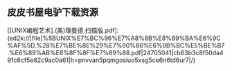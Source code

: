 ## 皮皮书屋电驴下载资源 

[Activiti in Action.pdf]: (ed2k://|file|Activiti%20in%20Action.pdf|15128032|cb472f5bd0fb89e72420abd78d13cdde|h=mujraagshbueokrwj7hqm6epfk7rgjei|/)

[Foundations of Computer Science_ C Edition.pdf]: (ed2k://|file|Foundations%20of%20Computer%20Science_%20C%20Edition.pdf|5405797|337b70f2654fbc77871d6af21ee28913|h=5wpu66d7bjqfuioqd7d2itpapcbqdsyw|/)

[The C programming Language.pdf]: (ed2k://|file|The%20C%20programming%20Language.pdf|918160|0b1e53be496ab81046a5ac0714d41b2e|h=zrv3uohxv4pjq27rycfejfowynochxhz|/)

[21 Recipes for Mining Twitter.pdf]: (ed2k://|file|21%20Recipes%20for%20Mining%20Twitter.pdf|1240624|034babe9a018a420554656e447e362da|h=s4qepanfsp5lblqidqnlxqird7nitjs2|/)

[web前端黑客技术揭秘(预览版 无3-5章).pdf]: (ed2k://|file|web%E5%89%8D%E7%AB%AF%E9%BB%91%E5%AE%A2%E6%8A%80%E6%9C%AF%E6%8F%AD%E7%A7%98%28%E9%A2%84%E8%A7%88%E7%89%88%20%E6%97%A03-5%E7%AB%A0%29.pdf|2518970|ddd1ff34ad73a7a444aa10afe7d5563d|h=oe4e667xnb7solc3k64envqpxqu7reyk|/)

[Genetic Algorithms and Engineering Optimization.pdf]: (ed2k://|file|Genetic%20Algorithms%20and%20Engineering%20Optimization.pdf|41401840|e87af6e3df44b537da5750bc2aa8a952|h=hrwkccm7jrumv2qvpbvoztiuc72e7g3u|/)

[The iPhone Developer’s Cookbook_ Building Applications with the iPhone 3.0 SDK (2nd Edition).pdf]: (ed2k://|file|The%20iPhone%20Developer%E2%80%99s%20Cookbook_%20Building%20Applications%20with%20the%20iPhone%203.0%20SDK%20%282nd%20Edition%29.pdf|12123538|d17cc2dcb3f35b2ecb94002ead950ba0|h=hdot7a2qoj2er7neg6e7d3kpsfz4lm5s|/)

[Crystal Reports 10_ The Complete Reference.chm]: (ed2k://|file|Crystal%20Reports%2010_%20The%20Complete%20Reference.chm|48756985|8faa9070b4d8ba83f200720024cb78d4|h=bowhnxxwunp66lkuuu4zuzt323h2in3l|/)

[Windows Phone 7 Recipes.pdf]: (ed2k://|file|Windows%20Phone%207%20Recipes.pdf|5847639|23ae43f5439e52161a435225f77f876d|h=2jtkiy6kdlvqqdexk3ygxjfqyzc6g64u|/)

[Programming in Visual Basic 2010_ The Very Beginner’s Guide.pdf]: (ed2k://|file|Programming%20in%20Visual%20Basic%202010_%20The%20Very%20Beginner%E2%80%99s%20Guide.pdf|9421566|499187b4eda2f1bd64e3ab2cb8e8b957|h=icgvusxxwlp64h5pz36hp76na2c4y53i|/)

[C in a Nutshell （英文版）.pdf]: (ed2k://|file|C%20in%20a%20Nutshell%20%EF%BC%88%E8%8B%B1%E6%96%87%E7%89%88%EF%BC%89.pdf|4928348|029ac7dad1a1fc9188c8dc47cf6ce597|h=tk4my7lokua4o75exldceyzrco3o5j5h|/)

[Practical Object-Oriented Design in Ruby (EPUB).pdf]: (ed2k://|file|Practical%20Object-Oriented%20Design%20in%20Ruby%20%28EPUB%29.pdf|15019983|80667d705499296f6e56e99f5e40c500|h=buhqa6jmot5x55noh6pbiiu5gzgyafs4|/)

[Ada for Software Engineers.pdf]: (ed2k://|file|Ada%20for%20Software%20Engineers.pdf|2753219|1c94c1fe2fdf73e0a3d3eb1f37db1279|h=iievcafmn2t2vwh2wpjsiloldu4hda6e|/)

[Linux C编程一站式学习.pdf]: (ed2k://|file|Linux%20C%E7%BC%96%E7%A8%8B%E4%B8%80%E7%AB%99%E5%BC%8F%E5%AD%A6%E4%B9%A0.pdf|8169396|bb399341cd6262a25d3a3cdf5d5b0f43|h=72yenktfwsqjl46az6flfn4eu6uekget|/)

[ARM System Developer’s Guide_ Designing and Optimizing System Software.pdf]: (ed2k://|file|ARM%20System%20Developer%E2%80%99s%20Guide_%20Designing%20and%20Optimizing%20System%20Software.pdf|3482650|66df2da698608c4bf2a24401fc73d1f0|h=ubigkcjztgeclxbduoeppg5f56wnxxzr|/)

[Usability of Complex Information Systems.pdf]: (ed2k://|file|Usability%20of%20Complex%20Information%20Systems.pdf|3348321|517a9b40d6eeba6a2837315da701c222|h=4vc6pogoxwfqrx22h5to7hojcx22tytt|/)

[Pentaho Data Integration 4 Cookbook.pdf]: (ed2k://|file|Pentaho%20Data%20Integration%204%20Cookbook.pdf|5452715|d6d90d14ea059d73d4f3a13f49b1692d|h=va4f6x77cfz2hkqqb5i7phw7w6rfvcx5|/)

[Pro HTML5 Performance.pdf]: (ed2k://|file|Pro%20HTML5%20Performance.pdf|9209023|e92b0b30ae7d96c7b5b2da76e21581d6|h=d3v4l6tvatqznrm4h6l65knxpl5hh7pc|/)

[Professional Java Tools for Extreme Programming_ Ant, XDoclet, JUnit, Cactus, and Maven.chm]: (ed2k://|file|Professional%20Java%20Tools%20for%20Extreme%20Programming_%20Ant%2C%20XDoclet%2C%20JUnit%2C%20Cactus%2C%20and%20Maven.chm|10896011|142011de79a161530963145856610b2c|h=wsx33jgc6kzro6ggeoql5c7ytc4pjlov|/)

[The Well-Grounded Rubyist (watermark-free).pdf]: (ed2k://|file|The%20Well-Grounded%20Rubyist%20%28watermark-free%29.pdf|7997776|3b69c26449607af821d53e3fa3d7115c|h=f4oazzqavh4wwylj3fha4prpf6p7rq3e|/)

[Relational Database Design and Implementation, Third Edition_ Clearly Explained 3e.pdf]: (ed2k://|file|Relational%20Database%20Design%20and%20Implementation%2C%20Third%20Edition_%20Clearly%20Explained%203e.pdf|9176158|7d4b7dc461dea7c21cb776ae373a6e1a|h=dn7vmu7nsyknazzm6thhdkcxz7qltdah|/)

[Java and Mac OS X.pdf]: (ed2k://|file|Java%20and%20Mac%20OS%20X.pdf|26139521|a1b7316b68e92a439b909c1f07468dcf|h=dhvgv72csrqt5s6kj2s3ablpmlsyigol|/)

[Seam 2.x Web Development.pdf]: (ed2k://|file|Seam%202.x%20Web%20Development.pdf|8475686|687591fff3e91d43c211c4c99973f563|h=lnyrrgtmnefmra6tqaajc5zjp2mzqi5y|/)

[Maven实战.pdf]: (ed2k://|file|Maven%E5%AE%9E%E6%88%98.pdf|40765288|930eb1f942b4a383d754ab3eb958f141|h=kq7bzrzoj33q6lmufingbtafjc6r2zz4|/)

[97 Things Every Software Architect Should Know.rar]: (ed2k://|file|97%20Things%20Every%20Software%20Architect%20Should%20Know.rar|128238|9da269e5e50356316dc72edee1a53efd|h=kdqpkirut2gys3s2g22e5thlwqrdnedx|/)

[Squid (PDF).pdf]: (ed2k://|file|Squid%20%28PDF%29.pdf|4013015|c27b2a7b3edc989497fe6baaa918a993|h=3tpy33ggdlvsvgzh5wlnjdnfa4puwog4|/)

[Windows Server 2008 Security Resource Kit.pdf]: (ed2k://|file|Windows%20Server%202008%20Security%20Resource%20Kit.pdf|9846658|7db52eab034d889d84a58c07f3b71383|h=7mbac542dktuma7jfr7rv7l7nf5mdeu4|/)

[apache服务器配置与使用工作笔记.pdf]: (ed2k://|file|apache%E6%9C%8D%E5%8A%A1%E5%99%A8%E9%85%8D%E7%BD%AE%E4%B8%8E%E4%BD%BF%E7%94%A8%E5%B7%A5%E4%BD%9C%E7%AC%94%E8%AE%B0.pdf|42748548|19901a0ec32038b759027fc412a50725|h=n6hhdfyukcsuks7miuumpj52dojpmitf|/)

[Elements of User Experience, User-Centered Design for the Web and Beyond, 2nd Edition.pdf]: (ed2k://|file|Elements%20of%20User%20Experience%2C%20User-Centered%20Design%20for%20the%20Web%20and%20Beyond%2C%202nd%20Edition.pdf|1960011|de4af8952dcc9aacad7d581fddf9ef9f|h=5ggmm7s6ltnxuarghixcwpxgiju5ngrr|/)

[Multi-Threaded Game Engine Design.pdf]: (ed2k://|file|Multi-Threaded%20Game%20Engine%20Design.pdf|10365973|574482e02c7ccd89459592fc458c8f70|h=rut5uczp2iw7abpglqzoarhrjyp5ziv4|/)

[Asterisk Gateway Interface 1.4 and 1.6 Programming.pdf]: (ed2k://|file|Asterisk%20Gateway%20Interface%201.4%20and%201.6%20Programming.pdf|4992435|fae20313948ae4e5905348fb7f5e90aa|h=n3uhwgigy3gr6vws6b5oj2ipwv62ny6e|/)

[trixbox CE 2.6.pdf]: (ed2k://|file|trixbox%20CE%202.6.pdf|6246493|961b93157b7c7d7d8d30367401789877|h=dpifrnwnkisn2camznqxddbdcx2wtw2b|/)

[Foundation Silverlight 3 Animation.pdf]: (ed2k://|file|Foundation%20Silverlight%203%20Animation.pdf|6030246|69ff101b7bf20948663dffd53716e96c|h=u6a77rkocrwuid5dxww2ebcuxncpsr7b|/)

[Oracle Streams 11g数据复制 中文.pdf]: (ed2k://|file|Oracle%20Streams%2011g%E6%95%B0%E6%8D%AE%E5%A4%8D%E5%88%B6%20%E4%B8%AD%E6%96%87.pdf|39274881|5f9b67f898e60abc068489da71151795|h=646xhsv4w2nx4ddf6k7mrhkn6fky4gl4|/)

[Mondrian in Action (EPUB).pdf]: (ed2k://|file|Mondrian%20in%20Action%20%28EPUB%29.pdf|8000383|3356be7adc86809c91441b321900d9a5|h=wxzvmcomfyice424no6ks2mxsnvfkxyt|/)

[Asterisk_ The Definitive Guide, Third Edition.pdf]: (ed2k://|file|Asterisk_%20The%20Definitive%20Guide%2C%20Third%20Edition.pdf|14298368|5b6fdd952f6e3c3ff1cf1d63e4d32efa|h=qvzqdsby4qy4rrysire2eu5sejl5dter|/)

[jQuery权威指南(已补全).pdf]: (ed2k://|file|jQuery%E6%9D%83%E5%A8%81%E6%8C%87%E5%8D%97%28%E5%B7%B2%E8%A1%A5%E5%85%A8%29.pdf|20578697|2a9635cfe4413656dc56881d7a5e1cda|h=drgyjmic7ofykjirbqu4jhcx7nu4546x|/)

[C++ Programming_ From Problem Analysis to Program Design, Sixth Edition.pdf]: (ed2k://|file|C%2B%2B%20Programming_%20From%20Problem%20Analysis%20to%20Program%20Design%2C%20Sixth%20Edition.pdf|5926164|206db34fd5ff03a1e51013e9c93fd762|h=acqc7vm4r5g76t6gp23m5zzx6qybol6h|/)

[Beginning XML with DOM and Ajax From Novice to Professional.pdf]: (ed2k://|file|Beginning%20XML%20with%20DOM%20and%20Ajax%20From%20Novice%20to%20Professional.pdf|9505551|9dfaf9dc57f94e3bf35fc52a16ff5961|h=dl2hz3v54tcommx6xh36pyduvuhl5g2e|/)

[Innocent Code.pdf]: (ed2k://|file|Innocent%20Code.pdf|1886664|1bc8d58976af398b0ffcb0da1074ee19|h=dic6htixrhzksvralzhfrv3gdzecv5uw|/)

[PHP Objects, Patterns, and Practice, Second Edition.pdf]: (ed2k://|file|PHP%20Objects%2C%20Patterns%2C%20and%20Practice%2C%20Second%20Edition.pdf|7472605|2818f6a699c08604426765a126d60c2a|h=iuj63ozrlvea4uic55hxuj3aabnr5stk|/)

[Microsoft Office Project Server 2003 Unleashed.chm]: (ed2k://|file|Microsoft%20Office%20Project%20Server%202003%20Unleashed.chm|35446352|c745bfafacd4c5d5ba1ec3a8956b01aa|h=btppjvwyjlgqpwungrwlmxazusjwpgsu|/)

[Managing Time in Relational Databases.pdf]: (ed2k://|file|Managing%20Time%20in%20Relational%20Databases.pdf|5670654|a67cab0033418775fde726051790e833|h=fathh2o5vgn6kn6o4iwn4zh24ek3xins|/)

[Windows 7 Inside Out Deluxe Edition.pdf]: (ed2k://|file|Windows%207%20Inside%20Out%20Deluxe%20Edition.pdf|49828414|630c61f8ed483cdb2e93604f2769f2ae|h=iiklicudyjmuilj42aivlcmdomnfsbdw|/)

[Bionics for the Evil Genius.pdf]: (ed2k://|file|Bionics%20for%20the%20Evil%20Genius.pdf|19647424|6186e0e3148b2e6dd1eafbb3345bd25b|h=fohypuul7jugt7wgp2zp7exmyaj4rrek|/)

[Process Improvement and CMMI® for Systems and Software.pdf]: (ed2k://|file|Process%20Improvement%20and%20CMMI%C2%AE%20for%20Systems%20and%20Software.pdf|7432423|dd168993ef5305a4b4c1dc371e23ff07|h=v3wki5fi3gpmv7qupurs3artcqtpwxlr|/)

[Mastering Integrated HTML and CSS.pdf]: (ed2k://|file|Mastering%20Integrated%20HTML%20and%20CSS.pdf|26839735|ac2b8c691019f95679ca889627791f65|h=meaxhk57libm6pbj7l7yzqpao523w5ng|/)

[集成智慧编程.pdf]: (ed2k://|file|%E9%9B%86%E6%88%90%E6%99%BA%E6%85%A7%E7%BC%96%E7%A8%8B.pdf|3462755|9a307aefcc97a754a7ce1a2b727649a4|h=d32zqrtsyvdfzioiikjhp4lt3qxmiugh|/)

[Microsoft Visual Basic 2010 Step by Step.pdf]: (ed2k://|file|Microsoft%20Visual%20Basic%202010%20Step%20by%20Step.pdf|19502949|5346d63c79671f4620084c8a3e8cc741|h=njickxd3qfxwbyyl5qsiripxu3fa2tg7|/)

[Asterisk Cookbook.pdf]: (ed2k://|file|Asterisk%20Cookbook.pdf|5806076|8636fb04ca6528888324c682eda1d7f3|h=bs52tx6btdm5hj6ntalk3gogilude5gq|/)

[JavaScript设计模式.pdf]: (ed2k://|file|JavaScript%E8%AE%BE%E8%AE%A1%E6%A8%A1%E5%BC%8F.pdf|47935511|acf777ef3d50b385eb669946778fbed0|h=hfjwjri5hae7xt5fxrfj2hyyvrjetkfd|/)

[Visual C++ 图形程序设计.pdf]: (ed2k://|file|Visual%20C%2B%2B%20%E5%9B%BE%E5%BD%A2%E7%A8%8B%E5%BA%8F%E8%AE%BE%E8%AE%A1.pdf|32091296|198672c9eee4d18e8ae6aa437fa8ba97|h=e4uz23zssxxyg7n7a6poyypgm7kkqskc|/)

[The Node Beginner Book.pdf]: (ed2k://|file|The%20Node%20Beginner%20Book.pdf|688726|b0a9f88845b94d7d2cecd3efca7f66c5|h=e6i2yfe6u752h32r3iovodh7paurmu2a|/)

[Thinking In Java,Fourth Edition(中文版).pdf]: (ed2k://|file|Thinking%20In%20Java%2CFourth%20Edition%28%E4%B8%AD%E6%96%87%E7%89%88%29.pdf|2278158|e36fb49b79a1ba1ed94a31f624faac15|h=wkdpgjj2mibur6gn2nx6wjnd64zrhev5|/)

[网络安全HACKS（第二版）.pdf]: (ed2k://|file|%E7%BD%91%E7%BB%9C%E5%AE%89%E5%85%A8HACKS%EF%BC%88%E7%AC%AC%E4%BA%8C%E7%89%88%EF%BC%89.pdf|37180633|beba437f7c5b952ea2b92ad8a63ac23b|h=npeg7uerwj4radahndjdsoxuhlpopsj4|/)

[Android Wireless Application Development Volume II, 3rd Edition.pdf]: (ed2k://|file|Android%20Wireless%20Application%20Development%20Volume%20II%2C%203rd%20Edition.pdf|11030126|e9c298164636ea48005a77647b4b9c4b|h=3jlxqdhctoarjeywhyegvdh44fncyin2|/)

[A Subject Guide to Quality Web Sites.pdf]: (ed2k://|file|A%20Subject%20Guide%20to%20Quality%20Web%20Sites.pdf|1731647|43886291de568ffb6344f62045968d89|h=vbqumr4qvmh73bj4thsko2rib3wgorq6|/)

[Linux and the Unix Philosophy.pdf]: (ed2k://|file|Linux%20and%20the%20Unix%20Philosophy.pdf|1590810|0202a45c0e64b647afdf8f11850f5061|h=jzyd3wnjoj2zkkdermoh4ajidn5g3drh|/)

[Unleashing Web 2.0_ From Concepts to Creativity.pdf]: (ed2k://|file|Unleashing%20Web%202.0_%20From%20Concepts%20to%20Creativity.pdf|11226199|5d6a92b6cbece2ac7d3f4c0f7f86317e|h=7cut75umunzlbzqeu4lng2fdl6j225po|/)

[The Photoshop CS5 Pocket Guide.pdf]: (ed2k://|file|The%20Photoshop%20CS5%20Pocket%20Guide.pdf|5686822|eaf3b425828ead5d3471dfeca3e4f77e|h=uqovt3lpzgsjr4sys5wdp4izdkccegnm|/)

[The JOBS Act_ Crowdfunding for Small Businesses and Startups.pdf]: (ed2k://|file|The%20JOBS%20Act_%20Crowdfunding%20for%20Small%20Businesses%20and%20Startups.pdf|6496774|25fa74c0d062f1e7a062fd9bc41f6051|h=zj4m2yjtgdy26wgmi5fr5wix2wxbsx7s|/)

[Real World Windows 8 App Development with JavaScript.pdf]: (ed2k://|file|Real%20World%20Windows%208%20App%20Development%20with%20JavaScript.pdf|10550539|bc0471c85e422340892e80bc3554fa25|h=44xm2u3znibrbvn5cpw2vq6sbc2p6b56|/)

[Beginning Microsoft Visual C# 2008.pdf]: (ed2k://|file|Beginning%20Microsoft%20Visual%20C%23%202008.pdf|18243347|cc0f2cfc8df88332528fafebccd5edd8|h=jm3cdzlaz3scqepmnio6z76jnvdzgwhi|/)

[Practical Programming_ An Introduction to Computer Science Using Python.pdf]: (ed2k://|file|Practical%20Programming_%20An%20Introduction%20to%20Computer%20Science%20Using%20Python.pdf|8141330|3dd68e60150cca55db7fa25d1533a88f|h=l32j4r7bl3ybegnt7fc6cxwensgmg25z|/)

[Akka in Action.pdf]: (ed2k://|file|Akka%20in%20Action.pdf|15634783|0a9d6d8bcfd8b502b3ef2afaa659be92|h=l32wy77vs5rkw5z6gp4tkkeflpyg7i7k|/)

[Beginning VB 2008_ From Novice to Professional.pdf]: (ed2k://|file|Beginning%20VB%202008_%20From%20Novice%20to%20Professional.pdf|11715922|52f3906fcc826dec700729be975f3814|h=27yix6gvtgefzqfyts3nbslbwj6pleky|/)

[[UNIX编程艺术].(美)理曼德.扫描版.pdf]: (ed2k://|file|%5BUNIX%E7%BC%96%E7%A8%8B%E8%89%BA%E6%9C%AF%5D.%28%E7%BE%8E%29%E7%90%86%E6%9B%BC%E5%BE%B7.%E6%89%AB%E6%8F%8F%E7%89%88.pdf|24705041|cb63b3c8f50da491c6cf5e82c9ac0a61|h=pnvvan5pqmgosiuo5xsg5ce6n6td6ur7|/)

[The IDA Pro Book.chm]: (ed2k://|file|The%20IDA%20Pro%20Book.chm|6318200|8f9f4422804ebd3c9a2340191ccd5a82|h=sktlmhxglijj4f27swj4r7lfpoewrqpl|/)

[Professional Web APIs with PHP_ eBay, Google, Paypal, Amazon, FedEx plus Web Feeds.chm]: (ed2k://|file|Professional%20Web%20APIs%20with%20PHP_%20eBay%2C%20Google%2C%20Paypal%2C%20Amazon%2C%20FedEx%20plus%20Web%20Feeds.chm|3819715|962f18ab298fed5331f5093091fc9417|h=v3sqp7cwlkov7q3watvlxq3iodo357xe|/)

[Head First EJB.pdf]: (ed2k://|file|Head%20First%20EJB.pdf|23104811|e55afaea1f243255d1356ea63467df50|h=xvlrqpb5wgfo4sizcnk3fifabowjvzdg|/)

[Google App Engine Java and GWT Application Development.pdf]: (ed2k://|file|Google%20App%20Engine%20Java%20and%20GWT%20Application%20Development.pdf|8287473|216b9769c3e3d85a8224a620dbe473a0|h=e55o3drwa365zrlwemcbrnepu6i5hu4l|/)

[CCNA Security Lab Manual.pdf]: (ed2k://|file|CCNA%20Security%20Lab%20Manual.pdf|16313066|001a17ab504ab6c49387ffae4d86d7e7|h=vb2xkkishnzxbxljph7bcxxrtj74s6q6|/)

[Practical SQL Queries for Microsoft SQL Server 2008 R2.pdf]: (ed2k://|file|Practical%20SQL%20Queries%20for%20Microsoft%20SQL%20Server%202008%20R2.pdf|2457343|8340b164f6a82d0fe0633d4d4e4bdc33|h=wzhvhx6g2tqbbbwqdh7xrmuqfcbscdls|/)

[Head First EJB.pdf]: (ed2k://|file|Head%20First%20EJB.pdf|23104811|e55afaea1f243255d1356ea63467df50|h=xvlrqpb5wgfo4sizcnk3fifabowjvzdg|/)

[Digging into WordPress v3.pdf]: (ed2k://|file|Digging%20into%20WordPress%20v3.pdf|20216445|e1d8c9184422b975fe5880b6c04d5717|h=tjtz5yfn2pu7ininp3ywg6ity5vx4d6h|/)

[Formal Languages and Compilation.pdf]: (ed2k://|file|Formal%20Languages%20and%20Compilation.pdf|3623393|4c8fff3d203985ca4ad9347fe0732820|h=rnofbmvh5ljizyuf35q3rgbkhggu3mmh|/)

[Novell Linux Certification Practicum Lab Manual.chm]: (ed2k://|file|Novell%20Linux%20Certification%20Practicum%20Lab%20Manual.chm|4177366|5219e61296177fda428e74f808bc2d54|h=wjsbqal2wlr2vjl3ww3mu3ourfocoio2|/)

[Java程序设计语言（第4版）.pdf]: (ed2k://|file|Java%E7%A8%8B%E5%BA%8F%E8%AE%BE%E8%AE%A1%E8%AF%AD%E8%A8%80%EF%BC%88%E7%AC%AC4%E7%89%88%EF%BC%89.pdf|31808915|31337052e226eb885baf1ddb14498d11|h=di6omgulorgkc4ambmtce6jhhp3dq6sf|/)

[Programming Language Pragmatics, Second Edition.pdf]: (ed2k://|file|Programming%20Language%20Pragmatics%2C%20Second%20Edition.pdf|8580323|7f241c5f76d3e579e2bd957b9280cdc0|h=vuqepdzvqqnrxlpsijlyjreyxzdt5vlz|/)

[How to Cheat at Voip Security.pdf]: (ed2k://|file|How%20to%20Cheat%20at%20Voip%20Security.pdf|28084961|ec446c4a61904816c2b02ee6d7b632b8|h=zw2xfwdeyo4kluinkhs5ncpjj32et7lu|/)

